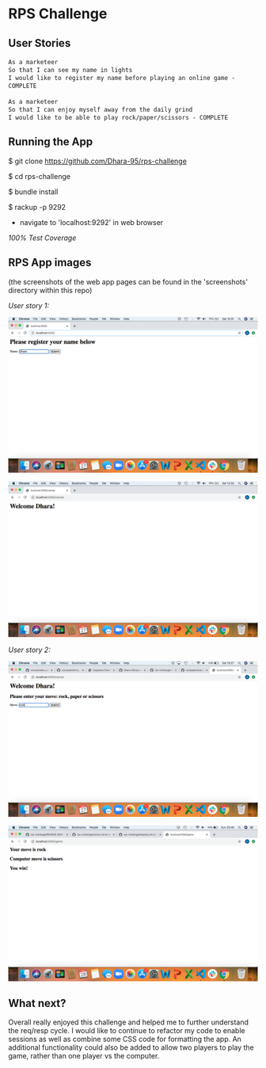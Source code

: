 # RPS Challenge

**User Stories**
----

```
As a marketeer
So that I can see my name in lights
I would like to register my name before playing an online game - COMPLETE

As a marketeer
So that I can enjoy myself away from the daily grind
I would like to be able to play rock/paper/scissors - COMPLETE
```

**Running the App**
----

$ git clone https://github.com/Dhara-95/rps-challenge

$ cd rps-challenge

$ bundle install

$ rackup -p 9292

- navigate to 'localhost:9292' in web browser

*100% Test Coverage*

**RPS App images**
----
(the screenshots of the web app pages can be found in the 'screenshots' directory within this repo)

*User story 1:*

![Homepage to enter name](screenshots/Homepage_to_enter_name.png)

![Welcomes the player](screenshots/Welcomes_player.png)

*User story 2:*

![Welcomes the player and asks to enter a move](screenshots/Welcomes_player_&_enters_move.png)

![Prints the player & comp move then the result](screenshots/Prints_player_&_comp_moves_&result.png)

**What next?**
----

Overall really enjoyed this challenge and helped me to further understand the req/resp cycle. I would like to continue to refactor my code to enable sessions as well as combine some CSS code for formatting the app. An additional functionality could also be added to allow two players to play the game, rather than one player vs the computer. 
